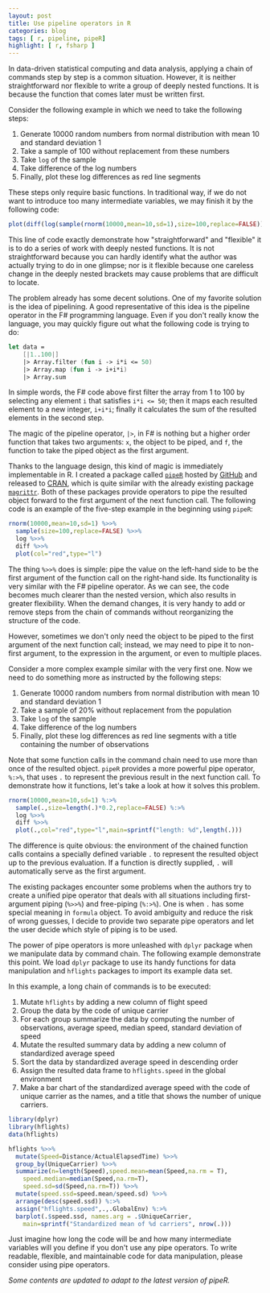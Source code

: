```yaml
---
layout: post
title: Use pipeline operators in R
categories: blog
tags: [ r, pipeline, pipeR]
highlight: [ r, fsharp ]
---
```


In data-driven statistical computing and data analysis, applying a chain of commands step by step is a common situation. However, it is neither straightforward nor flexible to write a group of deeply nested functions. It is because the function that comes later must be written first. 

Consider the following example in which we need to take the following steps:

1. Generate 10000 random numbers from normal distribution with mean 10 and standard deviation 1
2. Take a sample of 100 without replacement from these numbers
3. Take `log` of the sample
4. Take difference of the log numbers
5. Finally, plot these log differences as red line segments

These steps only require basic functions. In traditional way, if we do not want to introduce too many intermediate variables, we may finish it by the following code:

```r
plot(diff(log(sample(rnorm(10000,mean=10,sd=1),size=100,replace=FALSE))),col="red",type="l")
```

This line of code exactly demonstrate how "straightforward" and "flexible" it is to do a series of work with deeply nested functions. It is not straightforward because you can hardly identify what the author was actually trying to do in one glimpse; nor is it flexible because one careless change in the deeply nested brackets may cause problems that are difficult to locate.

The problem already has some decent solutions. One of my favorite solution is the idea of pipelining. A good representative of this idea is the pipeline operator in the F# programming language. Even if you don't really know the language, you may quickly figure out what the following code is trying to do:

```fsharp
let data =
    [|1..100|]
    |> Array.filter (fun i -> i*i <= 50)
    |> Array.map (fun i -> i+i*i)
    |> Array.sum
```

In simple words, the F# code above first filter the array from 1 to 100 by selecting any element `i` that satisfies `i*i <= 50`; then it maps each resulted element to a new integer, `i+i*i`; finally it calculates the sum of the resulted elements in the second step.

The magic of the pipeline operator, `|>`, in F# is nothing but a higher order function that takes two arguments: `x`, the object to be piped, and `f`, the function to take the piped object as the first argument.

Thanks to the language design, this kind of magic is immediately implementable in R. I created a package called [`pipeR`](http://renkun.me/pipeR/) hosted by [GitHub](https://github.com/renkun-ken/pipeR) and released to [CRAN](http://cran.r-project.org/package=pipeR), which is quite similar with the already existing package [`magrittr`](http://cran.r-project.org/package=magrittr). Both of these packages provide operators to pipe the resulted object forward to the first argument of the next function call. The following code is an example of the five-step example in the beginning using `pipeR`:

```r
rnorm(10000,mean=10,sd=1) %>>%
  sample(size=100,replace=FALSE) %>>%
  log %>>%
  diff %>>%
  plot(col="red",type="l")
```

The thing `%>>%` does is simple: pipe the value on the left-hand side to be the first argument of the function call on the right-hand side. Its functionality is very similar with the F# pipeline operator. As we can see, the code becomes much clearer than the nested version, which also results in greater flexibility. When the demand changes, it is very handy to add or remove steps from the chain of commands without reorganizing the structure of the code.

However, sometimes we don't only need the object to be piped to the first argument of the next function call; instead, we may need to pipe it to non-first argument, to the expression in the argument, or even to multiple places.

Consider a more complex example similar with the very first one. Now we need to do something more as instructed by the following steps:

1. Generate 10000 random numbers from normal distribution with mean 10 and standard deviation 1
2. Take a sample of 20% without replacement from the population
3. Take `log` of the sample
4. Take difference of the log numbers
5. Finally, plot these log differences as red line segments with a title containing the number of observations

Note that some function calls in the command chain need to use more than once of the resulted object. `pipeR` provides a more powerful pipe operator, `%:>%`, that uses `.` to represent the previous result in the next function call. To demonstrate how it functions, let's take a look at how it solves this problem.

```r
rnorm(10000,mean=10,sd=1) %:>%
  sample(.,size=length(.)*0.2,replace=FALSE) %:>%
  log %>>%
  diff %>>%
  plot(.,col="red",type="l",main=sprintf("length: %d",length(.)))
```

The difference is quite obvious: the environment of the chained function calls contains a specially defined variable `.` to represent the resulted object up to the previous evaluation. If a function is directly supplied, `.` will automatically serve as the first argument.

The existing packages encounter some problems when the authors try to create a unified pipe operator that deals with all situations including first-argument piping (`%>>%`) and free-piping (`%:>%`). One is when `.` has some special meaning in `formula` object. To avoid ambiguity and reduce the risk of wrong guesses, I decide to provide two separate pipe operators and let the user decide which style of piping is to be used.

The power of pipe operators is more unleashed with `dplyr` package when we manipulate data by command chain. The following example demonstrate this point. We load `dplyr` package to use its handy functions for data manipulation and `hflights` packages to import its example data set.

In this example, a long chain of commands is to be executed:

1. Mutate `hflights` by adding a new column of flight speed
2. Group the data by the code of unique carrier
3. For each group summarize the data by computing the number of observations, average speed, median speed, standard deviation of speed
4. Mutate the resulted summary data by adding a new column of standardized average speed
5. Sort the data by standardized average speed in descending order
6. Assign the resulted data frame to `hflights.speed` in the global environment
7. Make a bar chart of the standardized average speed with the code of unique carrier as the names, and a title that shows the number of unique carriers.

```r
library(dplyr)
library(hflights)
data(hflights)

hflights %>>%
  mutate(Speed=Distance/ActualElapsedTime) %>>%
  group_by(UniqueCarrier) %>>%
  summarize(n=length(Speed),speed.mean=mean(Speed,na.rm = T),
    speed.median=median(Speed,na.rm=T),
    speed.sd=sd(Speed,na.rm=T)) %>>%
  mutate(speed.ssd=speed.mean/speed.sd) %>>%
  arrange(desc(speed.ssd)) %:>%
  assign("hflights.speed",.,.GlobalEnv) %:>%
  barplot(.$speed.ssd, names.arg = .$UniqueCarrier,
    main=sprintf("Standardized mean of %d carriers", nrow(.)))
```

Just imagine how long the code will be and how many intermediate variables will you define if you don't use any pipe operators. To write readable, flexible, and maintainable code for data manipulation, please consider using pipe operators.

*Some contents are updated to adapt to the latest version of pipeR.*
